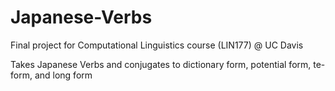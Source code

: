 # Japanese-Verbs
Final project for Computational Linguistics course (LIN177) @ UC Davis

Takes Japanese Verbs and conjugates to dictionary form, potential form, te-form, and long form
